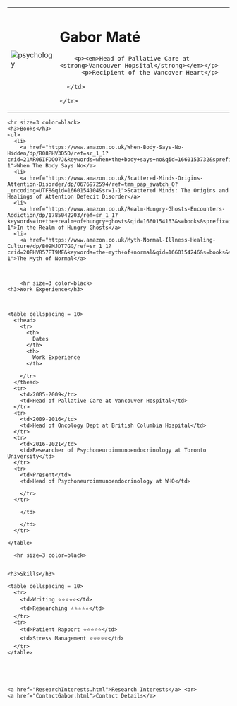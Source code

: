 
<html lang="en">

<head>
  <meta charset="UTF-8">
  <meta name="viewport" content="width=device-width, initial-scale=1.0">
  <meta http-equiv="X-UA-Compatible" content="ie=edge">
  <title>Document</title>
</head>

<body>
  <table cellspacing = 20>
    <tr>
      <td><img src="https://upload.wikimedia.org/wikipedia/commons/8/86/Gabor_Mat%C3%A9_-_01_%28cropped%29.jpeg" alt="psychology"> </td>
      <td>  <h1> Gabor Maté </h1>

        <p><em>Head of Pallative Care at <strong>Vancouver Hopsital</strong></em></p>
          <p>Recipient of the Vancover Heart</p>

      </td>

    </tr>
  </table>

    <hr size=3 color=black>
    <h3>Books</h3>
    <ul>
      <li>
        <a href="https://www.amazon.co.uk/When-Body-Says-No-Hidden/dp/B08PHV3D5D/ref=sr_1_1?crid=21AR06IFDOO7J&keywords=when+the+body+says+no&qid=1660153732&sprefix=when+the+body+says+no%2Caps%2C70&sr=8-1">When The Body Says No</a>
      <li>
        <a href="https://www.amazon.co.uk/Scattered-Minds-Origins-Attention-Disorder/dp/0676972594/ref=tmm_pap_swatch_0?_encoding=UTF8&qid=1660154104&sr=1-1">Scattered Minds: The Origins and Healings of Attention Defecit Disorder</a>
      <li>
        <a href="https://www.amazon.co.uk/Realm-Hungry-Ghosts-Encounters-Addiction/dp/1785042203/ref=sr_1_1?keywords=in+the+realm+of+hungry+ghosts&qid=1660154163&s=books&sprefix=in+the+rea%2Cstripbooks%2C68&sr=1-1">In the Realm of Hungry Ghosts</a>
      <li>
        <a href="https://www.amazon.co.uk/Myth-Normal-Illness-Healing-Culture/dp/B09MJDT7GG/ref=sr_1_1?crid=2OFHV857ET9ME&keywords=the+myth+of+normal&qid=1660154246&s=books&sprefix=the+myth+of+normal%2Cstripbooks%2C67&sr=1-1">The Myth of Normal</a>

    

        <hr size=3 color=black>
    <h3>Work Experience</h3>



    <table cellspacing = 10>
      <thead>
        <tr>
          <th>
            Dates
          </th>
          <th>
            Work Experience
          </th>

        </tr>
      </thead>
      <tr>
        <td>2005-2009</td>
        <td>Head of Pallative Care at Vancouver Hospital</td>
      </tr>
      <tr>
        <td>2009-2016</td>
        <td>Head of Oncology Dept at British Columbia Hospital</td>
      </tr>
      <tr>
        <td>2016-2021</td>
        <td>Researcher of Psychoneuroimmunoendocrinology at Toronto University</td>
      </tr>
      <tr>
        <td>Present</td>
        <td>Head of Psychoneuroimmunoendocrinology at WHO</td>

        </tr>
      </tr>

        </td>

        </td>
      </tr>

    </table>

      <hr size=3 color=black>


    <h3>Skills</h3>

    <table cellspacing = 10>
      <tr>
        <td>Writing ⭐️⭐️⭐️⭐️⭐️</td>
        <td>Researching ⭐️⭐️⭐️⭐️⭐️</td>
      </tr>
      <tr>
        <td>Patient Rapport ⭐️⭐️⭐️⭐️⭐️</td>
        <td>Stress Management ⭐️⭐️⭐️⭐️⭐️</td>
      </tr>
    </table>





    <a href="ResearchInterests.html">Research Interests</a> <br>
    <a href="ContactGabor.html">Contact Details</a>
</body>

</html>
